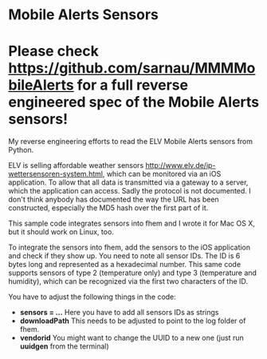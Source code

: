 # Mobile Alerts Sensors


# Please check <https://github.com/sarnau/MMMMobileAlerts> for a full reverse engineered spec of the Mobile Alerts sensors!



My reverse engineering efforts to read the ELV Mobile Alerts sensors from Python.

ELV is selling affordable weather sensors <http://www.elv.de/ip-wettersensoren-system.html>, which can be monitored via an iOS application. To allow that all data is transmitted via a gateway to a server, which the application can access. Sadly the protocol is not documented. I don't think anybody has documented the way the URL has been constructed, especially the MD5 hash over the first part of it.

This sample code integrates sensors into fhem and I wrote it for Mac OS X, but it should work on Linux, too.

To integrate the sensors into fhem, add the sensors to the iOS application and check if they show up. You need to note all sensor IDs. The ID is 6 bytes long and represented as a hexadecimal number. This same code supports sensors of type 2 (temperature only) and type 3 (temperature and humidity), which can be recognized via the first two characters of the ID.

You have to adjust the following things in the code:

* **sensors = ...** Here you have to add all sensors IDs as strings
* **downloadPath** This needs to be adjusted to point to the log folder of fhem.
* **vendorid** You might want to change the UUID to a new one (just run **uuidgen** from the terminal)

